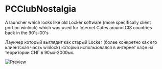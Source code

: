 # PCClubNostalgia
A launcher which looks like old Locker software (more specifically client portion winlock) which was used for Internet Cafes around CIS countries back in the 90's-00's

Лаунчер который выглядит как старый Locker (более конкретно как его клиентская часть winlock) который использовался в интернет кафе на территории СНГ в 90ых-2000ых.

![Preview](https://i.imgur.com/Japhn0z.png)
